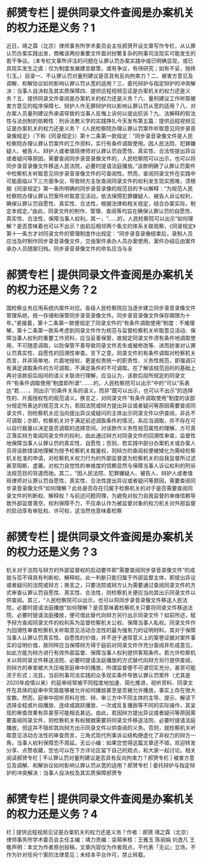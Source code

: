 # 郝赟专栏 | 提供同录文件查阅是办案机关的权力还是义务？1

近日，靖之霖（北京）律师事务所学术委员会主任郝赟开设文章写作专栏，从认罪认罚办案实践出发，商榷该两份重要文件面对纷繁复杂的刑事司法现实可能发生的若干争议。（本专栏文章所评注的问题在认罪认罚办案实践中或已明确显现，或已具现实发生之虞：仅为制度发展建言献策，或有争议，有待研究；如有不妥，抛砖引玉。）目录一、不认罪认罚对量刑建议是否具有反向拘束力？二、被害方意见及调解、和解协议如何影响认罪认罚从宽的适用？三、委托辩护与指定辩护的冲突解决：当事人自决权及其实质保障四、提供远程视频见证是办案机关的权力还是义务？五、提供同录文件查阅是办案机关的权力还是义务？六、量刑建议工作听取被害方意见的程序保障七、辩护人作无罪辩护何以影响认罪认罚从宽的适用？八、对办案人员量刑建议外承诺导致的当事人反悔上诉何以提出抗诉？九、法解释的软法性与法创制的依赖性：刑诉法教义学的实践挣扎今天发布第五篇：提供远程视频见证是办案机关的权力还是义务？《人民检察院办理认罪认罚案件听取意见同步录音录像规定》（下称《同录规定》）第十二条第一款规定：“同步录音录像文件是人民检察院办理认罪认罚案件的工作资料，实行有条件调取使用。因人民法院、犯罪嫌疑人、被告人、辩护人或者值班律师对认罪认罚自愿性、真实性、合法性提出异议或者疑问等原因，需要查阅同步录音录像文件的，人民检察院可以出示，也可以将同步录音录像文件移送人民法院，必要时提请法庭播放。”该款明确了认罪认罚案件中检察机关听取意见同步录音录像文件的可查阅性。然而，查阅同录文件在实践中可能面临以下三方面争议，导致辩方主张查阅同录文件的权利发生现实困难，须根据《同录规定》第一条所明确的同步录音录像的规范目的予以解释：“为规范人民检察院办理认罪认罚案件听取意见活动，依法保障犯罪嫌疑人、被告人诉讼权利，确保认罪认罚自愿性、真实性、合法性，根据法律和相关规定，结合办案实际，制定本规定。”由此，同录文件的制作、管理、查阅等均旨在确保认罪认罚的自愿性、真实性、合法性，保障当事人权利。其一，“……的，人民检察院可以出示”如何理解？是否意味着也可以不出示？由前后相邻两个条文的体系关联观察，《同录规定》第十一条方才对同录文件的管理制度作出规定：“同步录音录像结束后，录制人员应当及时制作同步录音录像文件，交由案件承办人员办案使用，案件办结后由案件承办人员随案归档。同步录音录像文件的命名应当与全

# 郝赟专栏 | 提供同录文件查阅是办案机关的权力还是义务？2

国检察业务应用系统内案件对应。各级人民检察院应当逐步建立同步录音录像文件管理系统，统一存储和保管同步录音录像文件。同步录音录像文件保存期限为十年。”紧接着，第十二条第一款便规定了同录文件的“有条件调取使用”制度：不难理解，第十二条第一款系考虑到同录文件作为规范与监督检察机关听取意见活动、保障当事人权利的重要工作资料，应当妥善保管，故规定同录文件须有条件地调取使用，不可随意调取，以防保管不善导致同录文件丢失或被修改等、进而妨害对认罪认罚真实性、自愿性的回溯性审查。言下之意，同录文件的有条件调取对检察机关而言，并非简单地、片面地授权，更是权责统一的职责性、义务性规范，即强调只有满足调取条件的方可调取，不满足条件的不可调取。在了解该规范目的的基础上再对该款前后段间的语义关联进行理解，应当认为，该款后段所规定的同录文件“有条件调取使用”制度即所谓“……..的，人民检察院可以出示”中的“可以”系表达“若……，则出示”的条件关系的语义，而非“既可以出示，也可以不出示”的选择性的、片面授权性的规范语义。换言之，对同录文件“有条件调取使用”制度的该部分规定所表达的规范含义为，若因法院或辩方提出异议或者疑问等原因需要查阅同录文件，则检察机关应当向提出异议或疑问的主体出示同录文件以供查阅，非此不可调取；亦即，检察机关对于满足前述调取条件的情况，系应当调取，并不存在可以自行裁量以决定是否调取的选择空间。对该款作义务性规范属性的理解，方可真正落实辩方查阅同录文件的权利，由此通过辩方对同录文件的回溯性审查，监督性地保障当事人认罪认罚的真实性、自愿性；否则，若实践中部分办案机关或办案人员将该款错误地理解为授予检察机关裁量权，则辩方的查阅权便被矮化为需经检察机关批准的申请，对检察机关权力行为的外部监督遂为检察机关的自我监督所过滤甚至阻断、虚置。对权力自觉性的单维度的信赖显然与保障当事人诉讼权利的刑诉法规范目的背道而驰。其二，“因人民法院、犯罪嫌疑人、被告人、辩护人或者值班律师对认罪认罚自愿性、真实性、合法性提出异议或者疑问等原因，需要查阅同步录音录像文件”如何理解？此处是否存在归属于检察机关的对于是否需要查阅同录文件的判断权、解释权？与前述问题同理，为避免对权力自我监督的单维信赖导致外部监督落空、权利保障不力，不应承认作为被监督对象的权力机关对外部监督的启动享有审批权、许可权，这当然也意味着检察

# 郝赟专栏 | 提供同录文件查阅是办案机关的权力还是义务？3

机关对于法院与辩方的外部监督权的启动要件即“需要查阅同步录音录像文件”的成就与否不得具有判断权、解释权。此一判断只能归属于外部监督主体，即提出异议或者疑问的法院或辩方；换言之，只要法院或辩方认为需要通过查阅同录文件的方式审查认罪认罚自愿性、真实性、合法性，则检察机关便应当向其出示同录文件以供查阅。其三，“人民检察院可以出示，也可以将同步录音录像文件移送人民法院，必要时提请法庭播放”如何理解？是否意味着检察机关只要将同录文件移送法院、必要时提请法庭播放，便可借此替代向辩方另行出示同录文件？如前所述，赋予辩方查阅同录文件的权利系为监督检察机关公权、保障当事人私权。同录文件作为回溯性审查检察机关听取意见活动合法性的最为强有力的证明材料，其对于保障当事人认罪认罚真实性、自愿性的价值，并不逊于通常意义上的案卷证据对案件事实的证明价值，故同样应当保障辩方得于庭前对同录文件作充分查阅并形成意见，如此方能为辩方进行有效外部监督、保障当事人权利提供客观条件。若允许检察机关以将同录文件移送法院、必要时提请法庭播放的方式替代向辩方另行提供查阅，则辩方的审查被大大压缩至庭审中的播放，所谓监督便不可谓切实充分，甚至可能流于形式；况且，当前刑事司法实践的众多现实条件导致认罪认罚案件（尤其是2020年疫情以来）的庭审经常被不同程度地加速、简化推进，视听资料、同录文件在具体的庭审中究竟能够被允许如何播放甚至是否被允许播放，事实上存在很大变数。然而，庭审中视听资料在控、辩、审三方中不同主体的主导、提示、解读下选择全程或片段播放、连续或跳跃播放、一次或反复播放等不同的实际操作，其呈现的审查效果有异甚至可能相去甚远。由此，若因辩方提出异议或者疑问等原因需要查阅同录文件，则检察机关有权根据需要将同录文件移送法院、必要时提请法庭播放，但这并不阻却其向辩方出示同录文件以供查阅的义务。否则，就检察机关听取意见活动合法性的审查而言，三角式现代刑事诉讼结构便虚化了非权力的辩方一角，当事人权利保障恐不周延。无讼小编：如果您觉得这篇文章还不错，欢迎转发分享、点赞收藏，您也可以在下方评论区留下自己的观点，和大家一起讨论。相关阅读郝赟专栏 | 不认罪认罚对量刑建议是否具有反向拘束力？郝赟专栏 | 被害方意见及调解、和解协议如何影响认罪认罚从宽的适用？郝赟专栏 | 委托辩护与指定辩护的冲突解决：当事人自决权及其实质保障郝赟专

# 郝赟专栏 | 提供同录文件查阅是办案机关的权力还是义务？4

栏 | 提供远程视频见证是办案机关的权力还是义务？作者：郝赟 靖之霖（北京）律师事务所学术委员会主任主编：靖力责编：梁萌审核：王雅玉 陈丽娟 刘逸凡 王敬声明：本文为作者原创投稿，文章内容仅为作者观点，不代表「无讼」立场，不作为针对任何个案的法律意见；未经本平台许可，禁止转载。

